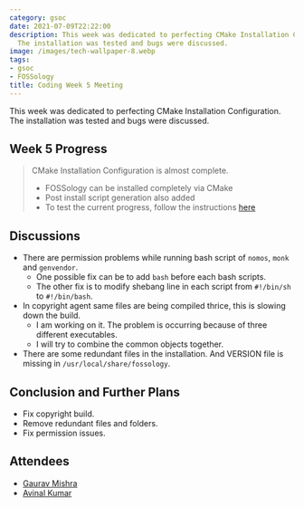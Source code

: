 ```yaml
---
category: gsoc
date: 2021-07-09T22:22:00
description: This week was dedicated to perfecting CMake Installation Configuration.
  The installation was tested and bugs were discussed.
image: /images/tech-wallpaper-8.webp
tags:
- gsoc
- FOSSology
title: Coding Week 5 Meeting
---
```


This week was dedicated to perfecting CMake Installation Configuration. The installation was tested and bugs were discussed.

## Week 5 Progress

> CMake Installation Configuration is almost complete.
>
> - FOSSology can be installed completely via CMake
> - Post install script generation also added
> - To test the current progress, follow the instructions [here](https://github.com/avinal/FOSSology/wiki#test-the-new-system-only-gcc-with-make-and-ninja-tested-for-now)

## Discussions

- There are permission problems while running bash script of `nomos`,
  `monk` and `genvendor`.
  - One possible fix can be to add `bash` before each bash scripts.
  - The other fix is to modify shebang line in each script from
    `#!/bin/sh` to `#!/bin/bash`.
- In copyright agent same files are being compiled thrice, this is
  slowing down the build.
  - I am working on it. The problem is occurring because of three
    different executables.
  - I will try to combine the common objects together.
- There are some redundant files in the installation. And VERSION file
  is missing in `/usr/local/share/fossology`.

## Conclusion and Further Plans

- Fix copyright build.
- Remove redundant files and folders.
- Fix permission issues.

## Attendees

- [Gaurav Mishra](https://github.com/GMishx)
- [Avinal Kumar](https://github.com/avinal)
